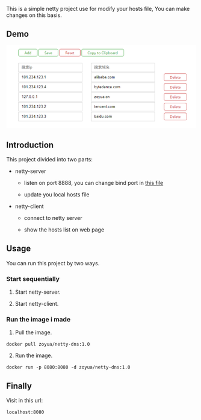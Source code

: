 This is a simple netty project use for modify your hosts file, You can make changes on this basis.

## Demo

![demo image](https://github.com/zoyua/netty-dns/blob/master/demo.png)

## Introduction

This project divided into two parts:

- netty-server

    - listen on port 8888, you can change bind port in [this file](https://github.com/zoyua/netty-dns/blob/93d4aae18af0da7b2976903136acaf4255511477/netty-server/src/main/java/cn/zoyua/server/netty/Server.java#L24)
    
    - update you local hosts file

- netty-client

    - connect to netty server
    
    - show the hosts list on web page

## Usage

You can run this project by two ways.

### Start sequentially

1. Start netty-server.

2. Start netty-client.

### Run the image i made
 
1. Pull the image.

```
docker pull zoyua/netty-dns:1.0
```

2. Run the image.

```
docker run -p 8080:8080 -d zoyua/netty-dns:1.0
```

## Finally

Visit in this url:

```
localhost:8080
```